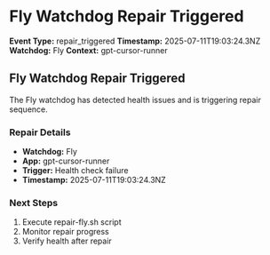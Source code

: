 # Fly Watchdog Repair Triggered

**Event Type:** repair_triggered
**Timestamp:** 2025-07-11T19:03:24.3NZ
**Watchdog:** Fly
**Context:** gpt-cursor-runner


## Fly Watchdog Repair Triggered

The Fly watchdog has detected health issues and is triggering repair sequence.

### Repair Details
- **Watchdog:** Fly
- **App:** gpt-cursor-runner
- **Trigger:** Health check failure
- **Timestamp:** 2025-07-11T19:03:24.3NZ

### Next Steps
1. Execute repair-fly.sh script
2. Monitor repair progress
3. Verify health after repair


